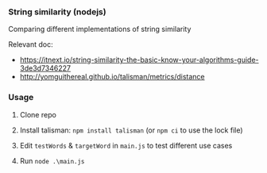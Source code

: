 ### String similarity (nodejs)

Comparing different implementations of string similarity

Relevant doc:
- https://itnext.io/string-similarity-the-basic-know-your-algorithms-guide-3de3d7346227
- http://yomguithereal.github.io/talisman/metrics/distance

### Usage

1. Clone repo

2. Install talisman: `npm install talisman` (or `npm ci` to use the lock file)

3. Edit `testWords` & `targetWord` in `main.js` to test different use cases

4. Run `node .\main.js`





